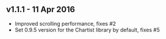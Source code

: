 v1.1.1 - 11 Apr 2016
--------------------
- Improved scrolling performance, fixes #2
- Set 0.9.5 version for the Chartist library by default, fixes #5
